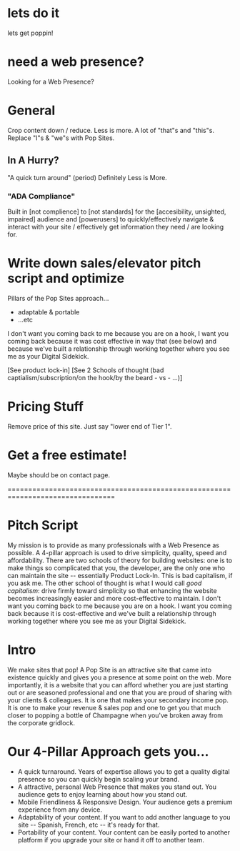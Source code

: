 
# lets do it
lets get poppin!

# need a web presence?
Looking for a Web Presence?

# General
Crop content down / reduce. Less is more.
A lot of "that"s and "this"s.
Replace "I"s & "we"s with Pop Sites.

## In A Hurry?
"A quick turn around" (period)
Definitely Less is More.

### "ADA Compliance"
Built in [not complience] to [not standards] for the [accesibility, unsighted, impaired] audience and [powerusers] to quickly/effectively navigate & interact with your site / effectively get information they need / are looking for.


# Write down sales/elevator pitch script and optimize
Pillars of the Pop Sites approach...
- adaptable & portable
- ...etc

I don't want you coming back to me because you are on a hook, I want you coming back because it was cost effective in way that (see below) and because we've built a relationship through working together where you see me as your Digital Sidekick.

[See product lock-in] [See 2 Schools of thought (bad captialism/subscription/on the hook/by the beard - vs - ...)]


# Pricing Stuff
Remove price of this site. Just say "lower end of Tier 1".



# Get a free estimate!
Maybe should be on contact page.

================================================================================

# Pitch Script
My mission is to provide as many professionals with a Web Presence as possible. A 4-pillar approach is used to drive simplicity, quality, speed and affordability. There are two schools of theory for building websites: one is to make things so complicated that you, the developer, are the only one who can maintain the site -- essentially Product Lock-In. This is bad capitalism, if you ask me. The other school of thought is what I would call _good capitalism_: drive firmly toward simplicity so that enhancing the website becomes increasingly easier and more cost-effective to maintain. I don't want you coming back to me because you are on a hook. I want you coming back because it is cost-effective and we've built a relationship through working together where you see me as your Digital Sidekick.

# Intro
We make sites that pop! A Pop Site is an attractive site that came into existence quickly and gives you a presence at some point on the web. More importantly, it is a website that you can afford whether you are just starting out or are seasoned professional and one that you are proud of sharing with your clients & colleagues. It is one that makes your secondary income pop. It is one to make your revenue & sales pop and one to get you that much closer to popping a bottle of Champagne when you've broken away from the corporate gridlock.

# Our 4-Pillar Approach gets you...
- A quick turnaround. Years of expertise allows you to get a quality digital presence so you can quickly begin scaling your brand.
- A attractive, personal Web Presence that makes you stand out. You audience gets to enjoy learning about how you stand out.
- Mobile Friendliness & Responsive Design. Your audience gets a premium experience from any device.
- Adaptability of your content. If you want to add another language to you site -- Spanish, French, etc -- it's ready for that.
- Portability of your content. Your content can be easily ported to another platform if you upgrade your site or hand it off to another team.

